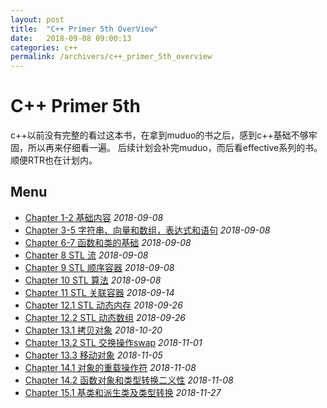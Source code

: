 ```yaml
---
layout: post
title:  "C++ Primer 5th OverView"
date:   2018-09-08 09:00:13
categories: c++
permalink: /archivers/c++_primer_5th_overview
---
```


# C++ Primer 5th
c++以前没有完整的看过这本书，在拿到muduo的书之后，感到c++基础不够牢固，所以再来仔细看一遍。
后续计划会补完muduo，而后看effective系列的书。
顺便RTR也在计划内。
## Menu
* [Chapter 1-2 基础内容](2018-09-08-C1-2-基础内容.md) *2018-09-08*
* [Chapter 3-5 字符串、向量和数组，表达式和语句](2018-09-08-C3-5-字符串、向量和数组，表达式和语句.md) *2018-09-08*
* [Chapter 6-7 函数和类的基础](2018-09-08-C6-7-函数和类的基础.md) *2018-09-08*
* [Chapter 8 STL 流](2018-09-08-C8-STL流.md) *2018-09-08*
* [Chapter 9 STL 顺序容器](2018-09-08-C9-STL顺序容器.md) *2018-09-08*
* [Chapter 10 STL 算法](2018-09-08-C10-STL算法.md) *2018-09-08*
* [Chapter 11 STL 关联容器](2018-09-14-C11-STL关联容器.md) *2018-09-14*
* [Chapter 12.1 STL 动态内存](2018-09-26-C12_1-STL动态内存.md) *2018-09-26*
* [Chapter 12.2 STL 动态数组](2018-09-26-C12_2-STL动态数组.md) *2018-09-26*
* [Chapter 13.1 拷贝对象](2018-10-20-C13_1-拷贝对象.md) *2018-10-20*
* [Chapter 13.2 STL 交换操作swap](2018-11-01-C13_2-STL交换操作.md) *2018-11-01*
* [Chapter 13.3 移动对象](2018-11-06-C13_3-移动对象.md) *2018-11-05*
* [Chapter 14.1 对象的重载操作符](2018-11-08-C14_1-对象的重载操作符.md) *2018-11-08*
* [Chapter 14.2 函数对象和类型转换二义性](2018-11-08-C14_2-函数对象和类型转换二义性.md) *2018-11-08*
* [Chapter 15.1 基类和派生类及类型转换](2018-11-27-C15_1-基类和派生类及类型转换.md) *2018-11-27*
  